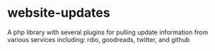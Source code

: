 website-updates
===============

A php library with several plugins for pulling update information from various services including: rdio, goodreads, twitter, and github
